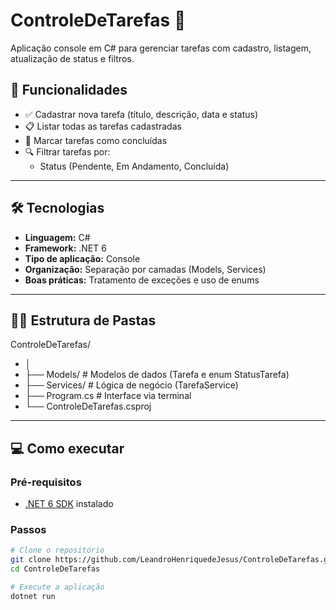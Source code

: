 # ControleDeTarefas 📝

Aplicação console em C# para gerenciar tarefas com cadastro, listagem, atualização de status e filtros.

## 🚀 Funcionalidades

- ✅ Cadastrar nova tarefa (título, descrição, data e status)
- 📋 Listar todas as tarefas cadastradas
- 🔄 Marcar tarefas como concluídas
- 🔍 Filtrar tarefas por:
  - Status (Pendente, Em Andamento, Concluída)

---

## 🛠️ Tecnologias

- **Linguagem:** C#
- **Framework:** .NET 6
- **Tipo de aplicação:** Console
- **Organização:** Separação por camadas (Models, Services)
- **Boas práticas:** Tratamento de exceções e uso de enums

---

## 🧑‍💻 Estrutura de Pastas

ControleDeTarefas/
- │
- ├── Models/ # Modelos de dados (Tarefa e enum StatusTarefa)
- ├── Services/ # Lógica de negócio (TarefaService)
- ├── Program.cs # Interface via terminal
- └── ControleDeTarefas.csproj

---

## 💻 Como executar

### Pré-requisitos

- [.NET 6 SDK](https://dotnet.microsoft.com/en-us/download) instalado

### Passos

```bash
# Clone o repositório
git clone https://github.com/LeandroHenriquedeJesus/ControleDeTarefas.git
cd ControleDeTarefas

# Execute a aplicação
dotnet run
